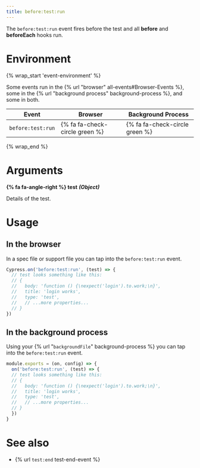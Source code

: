 ```yaml
---
title: before:test:run
---
```


The `before:test:run` event fires before the test and all **before** and **beforeEach** hooks run.

# Environment

{% wrap_start 'event-environment' %}

Some events run in the {% url "browser" all-events#Browser-Events %}, some in the {% url "background process" background-process %}, and some in both.

Event | Browser | Background Process
--- | --- | ---
`before:test:run` | {% fa fa-check-circle green %} | {% fa fa-check-circle green %}

{% wrap_end %}

# Arguments

**{% fa fa-angle-right %} test** ***(Object)***

Details of the test.

# Usage

## In the browser

In a spec file or support file you can tap into the `before:test:run` event.

```javascript
Cypress.on('before:test:run', (test) => {
  // test looks something like this:
  // {
  //   body: 'function () {\nexpect('login').to.work;\n}',
  //   title: 'login works',
  //   type: 'test',
  //   // ...more properties...
  // }
})
```

## In the background process

Using your {% url "`backgroundFile`" background-process %} you can tap into the `before:test:run` event.

```javascript
module.exports = (on, config) => {
  on('before:test:run', (test) => {
  // test looks something like this:
  // {
  //   body: 'function () {\nexpect('login').to.work;\n}',
  //   title: 'login works',
  //   type: 'test',
  //   // ...more properties...
  // }
  })
}
```

# See also

- {% url `test:end` test-end-event %}
